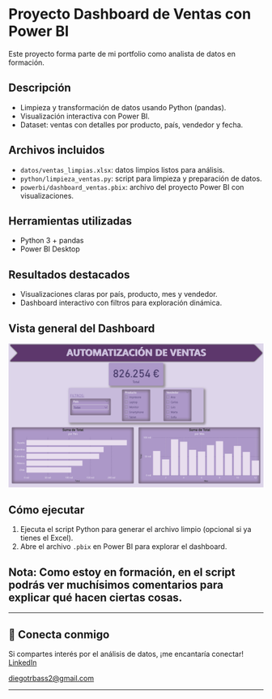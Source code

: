 # Proyecto Dashboard de Ventas con Power BI

Este proyecto forma parte de mi portfolio como analista de datos en formación.

## Descripción
- Limpieza y transformación de datos usando Python (pandas).
- Visualización interactiva con Power BI.
- Dataset: ventas con detalles por producto, país, vendedor y fecha.

## Archivos incluidos
- `datos/ventas_limpias.xlsx`: datos limpios listos para análisis.
- `python/limpieza_ventas.py`: script para limpieza y preparación de datos.
- `powerbi/dashboard_ventas.pbix`: archivo del proyecto Power BI con visualizaciones.

## Herramientas utilizadas
- Python 3 + pandas
- Power BI Desktop

## Resultados destacados
- Visualizaciones claras por país, producto, mes y vendedor.
- Dashboard interactivo con filtros para exploración dinámica.

## Vista general del Dashboard
![dashboard](./imagenes/dashboard_ventas.png)

## Cómo ejecutar
1. Ejecuta el script Python para generar el archivo limpio (opcional si ya tienes el Excel).
2. Abre el archivo `.pbix` en Power BI para explorar el dashboard.

## Nota: Como estoy en formación, en el script podrás ver muchísimos comentarios para explicar qué hacen ciertas cosas.

---

## 🤝 Conecta conmigo

Si compartes interés por el análisis de datos, ¡me encantaría conectar!  
[LinkedIn](https://www.linkedin.com/in/diego-data-analyst/)

diegotrbass2@gmail.com

---

